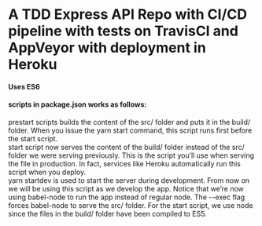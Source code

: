 # A TDD Express API Repo with CI/CD pipeline with tests on TravisCI and AppVeyor with deployment in Heroku

#### Uses ES6

#### scripts in package.json works as follows:
prestart scripts builds the content of the src/ folder and puts it in the build/ folder. When you issue the yarn start command, this script runs first before the start script. <br>
start script now serves the content of the build/ folder instead of the src/ folder we were serving previously. This is the script you’ll use when serving the file in production. In fact, services like Heroku automatically run this script when you deploy. <br>
yarn startdev is used to start the server during development. From now on we will be using this script as we develop the app. Notice that we’re now using babel-node to run the app instead of regular node. The --exec flag forces babel-node to serve the src/ folder. For the start script, we use node since the files in the build/ folder have been compiled to ES5. <br>